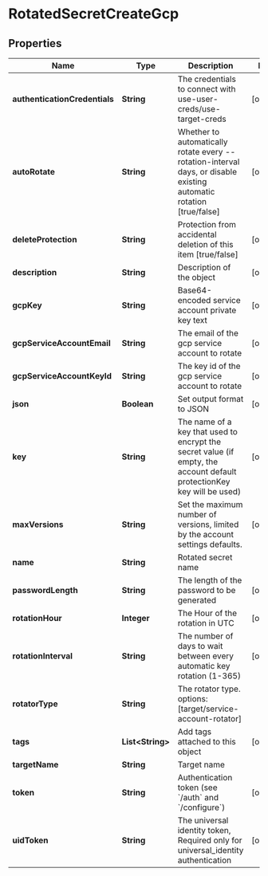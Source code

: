 

# RotatedSecretCreateGcp


## Properties

Name | Type | Description | Notes
------------ | ------------- | ------------- | -------------
**authenticationCredentials** | **String** | The credentials to connect with use-user-creds/use-target-creds |  [optional]
**autoRotate** | **String** | Whether to automatically rotate every --rotation-interval days, or disable existing automatic rotation [true/false] |  [optional]
**deleteProtection** | **String** | Protection from accidental deletion of this item [true/false] |  [optional]
**description** | **String** | Description of the object |  [optional]
**gcpKey** | **String** | Base64-encoded service account private key text |  [optional]
**gcpServiceAccountEmail** | **String** | The email of the gcp service account to rotate |  [optional]
**gcpServiceAccountKeyId** | **String** | The key id of the gcp service account to rotate |  [optional]
**json** | **Boolean** | Set output format to JSON |  [optional]
**key** | **String** | The name of a key that used to encrypt the secret value (if empty, the account default protectionKey key will be used) |  [optional]
**maxVersions** | **String** | Set the maximum number of versions, limited by the account settings defaults. |  [optional]
**name** | **String** | Rotated secret name | 
**passwordLength** | **String** | The length of the password to be generated |  [optional]
**rotationHour** | **Integer** | The Hour of the rotation in UTC |  [optional]
**rotationInterval** | **String** | The number of days to wait between every automatic key rotation (1-365) |  [optional]
**rotatorType** | **String** | The rotator type. options: [target/service-account-rotator] | 
**tags** | **List&lt;String&gt;** | Add tags attached to this object |  [optional]
**targetName** | **String** | Target name | 
**token** | **String** | Authentication token (see &#x60;/auth&#x60; and &#x60;/configure&#x60;) |  [optional]
**uidToken** | **String** | The universal identity token, Required only for universal_identity authentication |  [optional]



